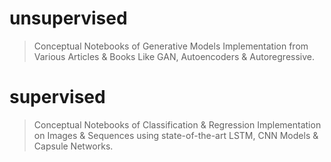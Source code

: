 # unsupervised
> Conceptual Notebooks of Generative Models Implementation from Various Articles &amp; Books Like GAN, Autoencoders &amp; Autoregressive.

# supervised
> Conceptual Notebooks of Classification & Regression Implementation on Images & Sequences using state-of-the-art LSTM, CNN Models & Capsule Networks.
